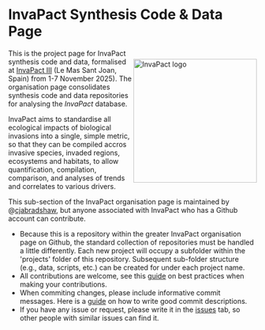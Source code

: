 # InvaPact Synthesis Code & Data Page
<img align="right" src="www/InvaPactlogo.jpg" alt="InvaPact logo" width="250" style="margin-top: 20px">

This is the project page for InvaPact synthesis code and data, formalised at <a href="https://www.biodiversitydynamics.fr/invapact3links/">InvaPact III</a> (Le Mas Sant Joan, Spain) from 1-7 November 2025). The organisation page consolidates synthesis code and data repositories for analysing the <em>InvaPact</em> database. 

InvaPact aims to standardise all ecological impacts of biological invasions into a single, simple metric, so that they can be compiled accros invasive species, invaded regions, ecosystems and habitats, to allow quantification, compilation, comparison, and analyses of trends and correlates to various drivers.

This sub-section of the InvaPact organisation page is maintained by @<a href="https://github.com/cjabradshaw">cjabradshaw</a>, but anyone associated with InvaPact who has a Github account can contribute.

- Because this is a repository within the greater InvaPact organisation page on Github, the standard collection of repositories must be handled a little differently. Each new project will occupy a subfolder within the 'projects' folder of this repository. Subsequent sub-folder structure (e.g., data, scripts, etc.) can be created for under each project name.
- All contributions are welcome, see this [guide](https://docs.github.com/en/get-started/using-github/github-flow) on best practices when making your contributions. 
- When commiting changes, please include informative commit messages. Here is a [guide](https://www.conventionalcommits.org/en/v1.0.0/) on how to write good commit descriptions.
- If you have any issue or request, please write it in the [issues](https://github.com/InvaPact/InvaPactWorkshop/issues) tab, so other people with similar issues can find it.
